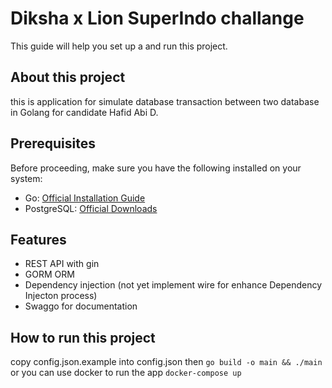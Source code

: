 # Diksha x Lion SuperIndo challange

This guide will help you set up a  and run this project.

## About this project
this is application for simulate database transaction between two database in Golang
for candidate Hafid Abi D.

## Prerequisites

Before proceeding, make sure you have the following installed on your system:

- Go: [Official Installation Guide](https://golang.org/doc/install)
- PostgreSQL: [Official Downloads](https://www.postgresql.org/download)

## Features
- REST API with gin
- GORM ORM
- Dependency injection (not yet implement wire for enhance Dependency Injecton process)
- Swaggo for documentation

## How to run this project

   copy config.json.example into config.json then
    ```
    go build -o main && ./main
    ```
   or you can use docker to run the app
    ```
    docker-compose up
    ```